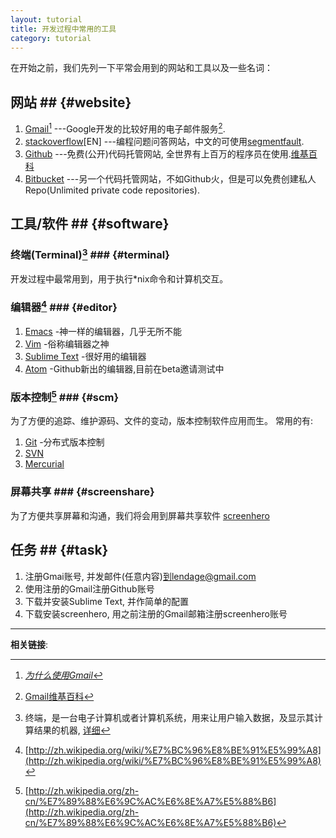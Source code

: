 ```yaml
---
layout: tutorial
title: 开发过程中常用的工具
category: tutorial
---
```


在开始之前，我们先列一下平常会用到的网站和工具以及一些名词：

## 网站 ## {#website}
1. [Gmail](http://gmail.com)[^2] ---Google开发的比较好用的电子邮件服务[^1].
1. [stackoverflow](http://stackoverflow.com/)[EN] ---编程问题问答网站，中文的可使用[segmentfault](http://segmentfault.com/).
2. [Github](http://github.com) ---免费(公开)代码托管网站, 全世界有上百万的程序员在使用.[维基百科](http://zh.wikipedia.org/wiki/Github)
3. [Bitbucket](https://bitbucket.org/) ---另一个代码托管网站，不如Github火，但是可以免费创建私人Repo(Unlimited private code repositories).

## 工具/软件 ## {#software}

### 终端(Terminal)[^3] ### {#terminal}

开发过程中最常用到，用于执行\*nix命令和计算机交互。

### 编辑器[^4] ### {#editor}

1. [Emacs](http://www.gnu.org/software/emacs/) -神一样的编辑器，几乎无所不能
2. [Vim](http://www.vim.org/) -俗称编辑器之神
3. [Sublime Text](http://www.sublimetext.com/) -很好用的编辑器
4. [Atom](https://atom.io/) -Github新出的编辑器,目前在beta邀请测试中

### 版本控制[^5] ### {#scm}

为了方便的追踪、维护源码、文件的变动，版本控制软件应用而生。 常用的有:

1. [Git](http://git-scm.com/) -分布式版本控制
2. [SVN](http://subversion.apache.org/)
3. [Mercurial](http://mercurial.selenic.com/)

### 屏幕共享 ### {#screenshare}

为了方便共享屏幕和沟通，我们将会用到屏幕共享软件 [screenhero](http://screenhero.com)

## 任务 ## {#task}

1. 注册Gmai账号, 并发邮件(任意内容)到lendage@gmail.com
1. 使用注册的Gmail注册Github账号
2. 下载并安装Sublime Text, 并作简单的配置
3. 下载安装screenhero, 用之前注册的Gmail邮箱注册screenhero账号

---
**相关链接**:

[^1]: [Gmail维基百科](http://zh.wikipedia.org/wiki/Gmail)
[^2]: [*为什么使用Gmail*](http://www.zhihu.com/question/19580396)
[^3]: 终端，是一台电子计算机或者计算机系统，用来让用户输入数据，及显示其计算结果的机器, [详细](http://zh.wikipedia.org/wiki/%E7%B5%82%E7%AB%AF)
[^4]: [http://zh.wikipedia.org/wiki/%E7%BC%96%E8%BE%91%E5%99%A8](http://zh.wikipedia.org/wiki/%E7%BC%96%E8%BE%91%E5%99%A8)
[^5]: [http://zh.wikipedia.org/zh-cn/%E7%89%88%E6%9C%AC%E6%8E%A7%E5%88%B6](http://zh.wikipedia.org/zh-cn/%E7%89%88%E6%9C%AC%E6%8E%A7%E5%88%B6)
